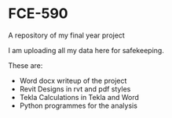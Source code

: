 # FCE-590
A repository of my final year project

I am uploading all my data here for safekeeping.

These are:

* Word docx writeup of the project
* Revit Designs in rvt and pdf styles
* Tekla Calculations in Tekla and Word
* Python programmes for the analysis


